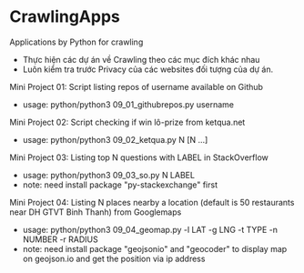 # CrawlingApps
Applications by Python for crawling
- Thực hiện các dự án về Crawling theo các mục đích khác nhau
- Luôn kiểm tra trước Privacy của các websites đối tượng của dự án.

Mini Project 01: Script listing repos of username available on Github
- usage: python/python3 09_01_githubrepos.py username

Mini Project 02: Script checking if win lô-prize from ketqua.net
- usage: python/python3 09_02_ketqua.py N [N ...]

Mini Project 03: Listing top N questions with LABEL in StackOverflow
- usage: python/python3 09_03_so.py N LABEL
- note: need install package "py-stackexchange" first

Mini Project 04: Listing N places nearby a location (default is 50 restaurants near DH GTVT Binh Thanh) from Googlemaps
- usage: python/python3 09_04_geomap.py -l LAT -g LNG -t TYPE -n NUMBER -r RADIUS
- note: need install package "geojsonio" and "geocoder" to display map on geojson.io and get the position via ip address
